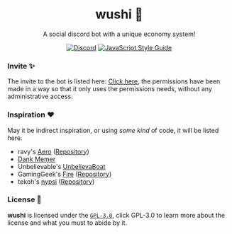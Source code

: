 <div align="center">

# wushi 🍣
A social discord bot with a unique economy system!

[![Discord](https://discordapp.com/api/guilds/777620712193392650/widget.png?style=shield)](https://discord.gg/7MtXvNB)
[![JavaScript Style Guide](https://img.shields.io/badge/code_style-standard-brightgreen.svg)](https://standardjs.com)

</div>

### Invite ✨

The invite to the bot is listed here: [Click here](https://discord.com/api/oauth2/authorize?client_id=755526238466080830&permissions=3691375831&scope=bot), the permissions have been made in a way so that it only uses the permissions needs, without any administrative access. 

### Inspiration ❤️

May it be indirect inspiration, or using *some kind* of code, it will be listed here.

- ravy's [Aero](https://get.aero.bot) ([Repository](https://git.farfrom.earth/aero))
- [Dank Memer](http://dankmemer.lol/)
- Unbelievable's [UnbelievaBoat](https://unb.pizza)
- GamingGeek's [Fire](https://fire.gaminggeek.dev) ([Repository](https://github.com/FireDiscordBot/bot))
- tekoh's [nypsi](https://nypsi.xyz) ([Repository](https://github.com/tekoh/nypsi))

### License 📜

**wushi** is licensed under the [`GPL-3.0`](https://choosealicense.com/licenses/gpl-3.0/), click GPL-3.0 to learn more about the license and what you must to abide by it.
